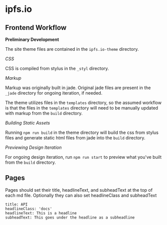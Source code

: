 # ipfs.io

## Frontend Workflow

**Preliminary Development**

The site theme files are contained in the `ipfs.io-theme` directory.

*CSS*

CSS is compiled from stylus in the `_styl` directory.

*Markup*

Markup was originally built in jade. Original jade files are present in the `_jade` directory for ongoing iteration, if needed.

The theme utilizes files in the `templates` directory, so the assumed workflow is that the files in the `templates` directory will need to be manually updated with markup from the `build` directory.

*Building Static Assets*

Running `npm run build` in the theme directory will build the css from stylus files and generate static html files from jade into the `build` directory.

*Previewing Design Iteration*

For ongoing design iteration, run `npm run start` to preview what you've built from the `build` directory.

## Pages

Pages should set their title, headlineText, and subheadText
at the top of each md file.
Optionally they can also set headlineClass and subheadText


```
title: API
headlineClass: 'docs'
headlineText: This is a headline
subheadText: This goes under the headline as a subheadline
```
